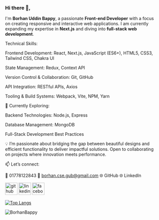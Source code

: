 ### Hi there 👋,

I'm **Borhan Uddin Bappy**, a passionate **Front-end Developer** with a focus on creating responsive and interactive web applications. I am currently expanding my expertise in **Next.js** and diving into **full-stack web development**.

 Technical Skills:

Frontend Development:
React, Next.js, JavaScript (ES6+), HTML5, CSS3, Tailwind CSS, Chakra UI

State Management:
Redux, Context API

Version Control & Collaboration:
Git, GitHub

API Integration:
RESTful APIs, Axios

Tooling & Build Systems:
Webpack, Vite, NPM, Yarn

🌱 Currently Exploring:

Backend Technologies:
Node.js, Express

Database Management:
MongoDB

Full-Stack Development Best Practices

💡 I’m passionate about bridging the gap between beautiful designs and efficient functionality to deliver impactful solutions. Open to collaborating on projects where innovation meets performance.

📫 Let’s connect:

📱 01778122843
📧 borhan.cse.gub@gmail.com
🌐 GitHub
🌐 LinkedIn



[<img src='https://cdn.jsdelivr.net/npm/simple-icons@3.0.1/icons/github.svg' alt='github' height='40'>](https://github.com/BorhanBappy)  [<img src='https://cdn.jsdelivr.net/npm/simple-icons@3.0.1/icons/linkedin.svg' alt='linkedin' height='40'>](https://www.linkedin.com/in/https://www.linkedin.com/in/borhan-uddin-537a3417b//)  [<img src='https://cdn.jsdelivr.net/npm/simple-icons@3.0.1/icons/facebook.svg' alt='facebook' height='40'>](https://www.facebook.com/https://www.facebook.com/bappy.hasan.523)  

[![Top Langs](https://github-readme-stats.vercel.app/api/top-langs/?username=BorhanBappy)](https://github.com/anuraghazra/github-readme-stats)

<p align="left">
  <img src="https://komarev.com/ghpvc/?username=BorhanBappy&label=Profile%20views&color=green&style=flat" alt="BorhanBappy"
</p>

